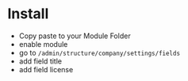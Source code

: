 # Install

* Copy paste to your Module Folder
* enable module
* go to `/admin/structure/company/settings/fields`
* add field title
* add field license
